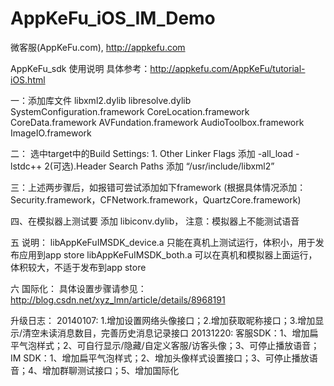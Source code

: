 AppKeFu_iOS_IM_Demo
===================

微客服(AppKeFu.com), http://appkefu.com

AppKeFu_sdk 使用说明
具体参考：http://appkefu.com/AppKeFu/tutorial-iOS.html

一：添加库文件 libxml2.dylib libresolve.dylib SystemConfiguration.framework CoreLocation.framework CoreData.framework AVFundation.framework AudioToolbox.framework ImageIO.framework

二： 选中target中的Build Settings: 1. Other Linker Flags 添加 -all_load -lstdc++ 2(可选).Header Search Paths 添加 “/usr/include/libxml2”

三：上述两步骤后，如报错可尝试添加如下framework (根据具体情况添加：Security.framework，CFNetwork.framework，QuartzCore.framework)

四、在模拟器上测试要 添加 libiconv.dylib， 注意：模拟器上不能测试语音

五 说明： libAppKeFuIMSDK_device.a 只能在真机上测试运行，体积小，用于发布应用到app store libAppKeFuIMSDK_both.a 可以在真机和模拟器上面运行，体积较大，不适于发布到app store

六 国际化： 具体设置步骤请参见： http://blog.csdn.net/xyz_lmn/article/details/8968191

升级日志： 
20140107: 1.增加设置网络头像接口；2.增加获取昵称接口；3.增加显示/清空未读消息数目，完善历史消息记录接口 
20131220: 客服SDK：1、增加扁平气泡样式；2、可自行显示/隐藏/自定义客服/访客头像；3、可停止播放语音； 
IM SDK：1、增加扁平气泡样式；2、增加头像样式设置接口；3、可停止播放语音；4、增加群聊测试接口；5、增加国际化
